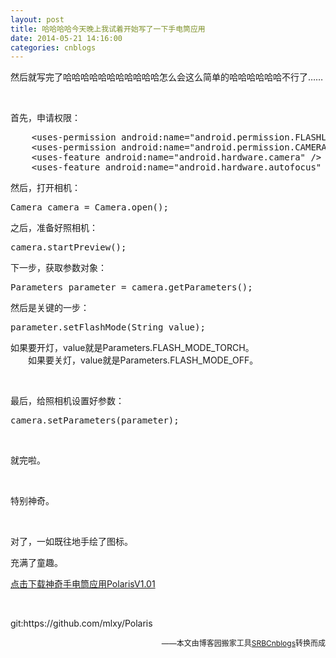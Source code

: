 ```yaml
---
layout: post
title: 哈哈哈哈今天晚上我试着开始写了一下手电筒应用
date: 2014-05-21 14:16:00
categories: cnblogs
---
```


<p>然后就写完了哈哈哈哈哈哈哈哈哈哈哈怎么会这么简单的哈哈哈哈哈哈不行了&hellip;&hellip;</p>
<p>&nbsp;</p>
<p>首先，申请权限：</p>
<div class="cnblogs_code">
<pre>    &lt;uses-permission android:name="android.permission.FLASHLIGHT" /&gt;
    &lt;uses-permission android:name="android.permission.CAMERA" /&gt;
    &lt;uses-feature android:name="android.hardware.camera" /&gt;
    &lt;uses-feature android:name="android.hardware.autofocus" /&gt;</pre>
</div>
<p>然后，打开相机：</p>
<div class="cnblogs_code">
<pre>Camera camera = Camera.open();</pre>
</div>
<p>之后，准备好照相机：</p>
<div class="cnblogs_code">
<pre>camera.startPreview();</pre>
</div>
<p>下一步，获取参数对象：</p>
<div class="cnblogs_code">
<pre>Parameters parameter = camera.getParameters();</pre>
</div>
<p>然后是关键的一步：</p>
<div class="cnblogs_code">
<pre>parameter.setFlashMode(String value);</pre>
</div>
<p>如果要开灯，value就是Parameters.FLASH_MODE_TORCH。<br />　　如果要关灯，value就是Parameters.FLASH_MODE_OFF。</p>
<p>&nbsp;</p>
<p>最后，给照相机设置好参数：</p>
<div class="cnblogs_code">
<pre>camera.setParameters(parameter);</pre>
</div>
<p>&nbsp;</p>
<p>就完啦。</p>
<p>&nbsp;</p>
<p>特别神奇。</p>
<p>&nbsp;</p>
<p>对了，一如既往地手绘了图标。</p>
<p>充满了童趣。</p>
<p><a href="http://files.cnblogs.com/JavaForNow/PolarisV1.01.apk">点击下载神奇手电筒应用PolarisV1.01</a></p>
<p>&nbsp;</p>
<p>git:https://github.com/mlxy/Polaris</p>

<p align=right><span style="font-size: 12px">——本文由博客园搬家工具<a href="https://github.com/mlxy/SRBCnblogs">SRBCnblogs</a>转换而成</span></p>